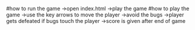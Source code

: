 #how to run the game
->open index.html
->play the game
#how to play the game
->use the key arrows to move the player
->avoid the bugs
->player gets defeated if bugs touch the player
->score is given after end of game
